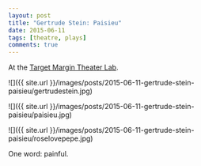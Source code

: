 ```yaml
---
layout: post
title: "Gertrude Stein: Paisieu"
date: 2015-06-11
tags: [theatre, plays]
comments: true
---
```

At the [Target Margin Theater Lab](http://www.targetmargin.org/our-season/lab).

![]({{ site.url }}/images/posts/2015-06-11-gertrude-stein-paisieu/gertrudestein.jpg)

![]({{ site.url }}/images/posts/2015-06-11-gertrude-stein-paisieu/paisieu.jpg)

![]({{ site.url }}/images/posts/2015-06-11-gertrude-stein-paisieu/roselovepepe.jpg)

One word: painful.
